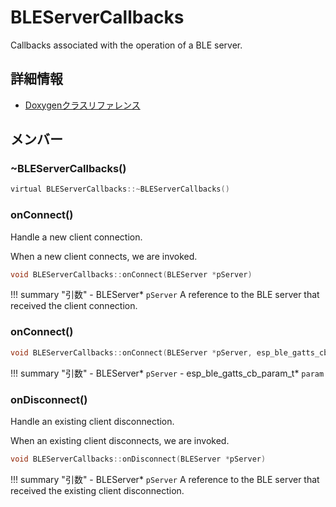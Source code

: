 # BLEServerCallbacks

Callbacks associated with the operation of a BLE server. 

## 詳細情報

- [Doxygenクラスリファレンス](https://lang-ship.com/reference/ESP32/latest/class_b_l_e_server_callbacks.html)

## メンバー

### ~BLEServerCallbacks()



```c
virtual BLEServerCallbacks::~BLEServerCallbacks()
```



### onConnect()
Handle a new client connection.

When a new client connects, we are invoked.
```c
void BLEServerCallbacks::onConnect(BLEServer *pServer)
```

!!! summary "引数"
	- BLEServer* `pServer` A reference to the BLE server that received the client connection. 



### onConnect()



```c
void BLEServerCallbacks::onConnect(BLEServer *pServer, esp_ble_gatts_cb_param_t *param)
```

!!! summary "引数"
	- BLEServer* `pServer` 
	- esp_ble_gatts_cb_param_t* `param` 



### onDisconnect()
Handle an existing client disconnection.

When an existing client disconnects, we are invoked.
```c
void BLEServerCallbacks::onDisconnect(BLEServer *pServer)
```

!!! summary "引数"
	- BLEServer* `pServer` A reference to the BLE server that received the existing client disconnection. 



